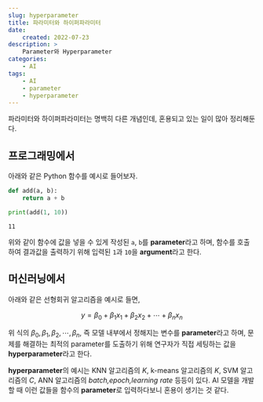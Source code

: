 ```yaml
---
slug: hyperparameter
title: 파라미터와 하이퍼파라미터
date:
    created: 2022-07-23
description: >
    Parameter와 Hyperparameter
categories:
    - AI
tags:
    - AI
    - parameter
    - hyperparameter
---
```


파라미터와 하이퍼파라미터는 명백히 다른 개념인데, 혼용되고 있는 일이 많아 정리해둔다.  

<!-- more -->

## 프로그래밍에서

아래와 같은 Python 함수를 예시로 들어보자.  

```python
def add(a, b):
    return a + b

print(add(1, 10))
```
```
11
```

위와 같이 함수에 값을 넣을 수 있게 작성된 `a`, `b`를 **parameter**라고 하며, 함수를 호출하여 결과값을 출력하기 위해 입력된 `1`과 `10`을 **argument**라고 한다.  

## 머신러닝에서

아래와 같은 선형회귀 알고리즘을 예시로 들면, 

$$
y = \beta_{0} + \beta_{1}x_{1} + \beta_{2}x_{2} + \cdots + \beta_{n}x_{n}
$$

위 식의 $\beta_{0}, \beta_{1}, \beta_{2}, \cdots, \beta_{n}$, 즉 모델 내부에서 정해지는 변수를 **parameter**라고 하며, 문제를 해결하는 최적의 parameter를 도출하기 위해 연구자가 직접 세팅하는 값을 **hyperparameter**라고 한다.  

**hyperparameter**의 예시는 KNN 알고리즘의 _K_, k-means 알고리즘의 _K_, SVM 알고리즘의 _C_, ANN 알고리즘의 _batch,epoch,learning rate_ 등등이 있다. AI 모델을 개발할 때 이런 값들을 함수의 **parameter**로 입력하다보니 혼용이 생기는 것 같다.  
